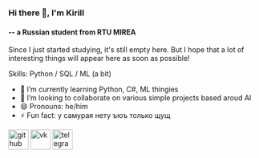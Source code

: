 ### Hi there 👋, I'm Kirill
#### -- a Russian student from RTU MIREA

Since I just started studying, it's still empty here. But I hope that a lot of interesting things will appear here as soon as possible!

Skills: Python / SQL / ML (a bit)

- 🌱 I’m currently learning Python, C#, ML thingies 
- 👯 I’m looking to collaborate on various simple projects based aroud AI 
- 😄 Pronouns: he/him 
- ⚡ Fun fact: у самурая нету ъюъ только щущ


[<img src='https://cdn.jsdelivr.net/npm/simple-icons@3.0.1/icons/github.svg' alt='github' height='40'>](https://github.com/chaberis)  [<img src='https://cdn.jsdelivr.net/npm/simple-icons@3.0.1/icons/vk.svg' alt='vk' height='40'>](https://vk.com/chaberis)  [<img src='https://cdn.jsdelivr.net/npm/simple-icons@3.0.1/icons/telegram.svg' alt='telegram' height='40'>](https://t.me/chaberis)  
